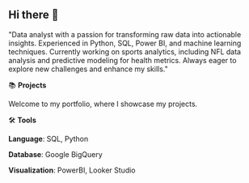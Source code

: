 ## Hi there 👋
"Data analyst with a passion for transforming raw data into actionable insights. Experienced in Python, SQL, Power BI, and machine learning techniques. Currently working on sports analytics, including NFL data analysis and predictive modeling for health metrics. Always eager to explore new challenges and enhance my skills."

📚 **Projects**

Welcome to my portfolio, where I showcase my projects.

🛠️ **Tools**

**Language**: SQL, Python

**Database**: Google BigQuery

**Visualization**: PowerBI, Looker Studio
<!--
**charlesdaigre/charlesdaigre** is a ✨ _special_ ✨ repository because its `README.md` (this file) appears on your GitHub profile.

Here are some ideas to get you started:

- 🔭 I’m currently working on ...
- 🌱 I’m currently learning ...
- 👯 I’m looking to collaborate on ...
- 🤔 I’m looking for help with ...
- 💬 Ask me about ...
- 📫 How to reach me: ...
- 😄 Pronouns: ...
- ⚡ Fun fact: ...
-->
